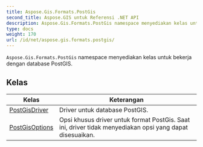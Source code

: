 ```yaml
---
title: Aspose.Gis.Formats.PostGis
second_title: Aspose.GIS untuk Referensi .NET API
description: Aspose.Gis.Formats.PostGis namespace menyediakan kelas untuk bekerja dengan database PostGIS.
type: docs
weight: 170
url: /id/net/aspose.gis.formats.postgis/
---
```

`Aspose.Gis.Formats.PostGis` namespace menyediakan kelas untuk bekerja dengan database PostGIS.

## Kelas

| Kelas | Keterangan |
| --- | --- |
| [PostGisDriver](./postgisdriver/) | Driver untuk database PostGIS. |
| [PostGisOptions](./postgisoptions/) | Opsi khusus driver untuk format PostGis. Saat ini, driver tidak menyediakan opsi yang dapat disesuaikan. |


